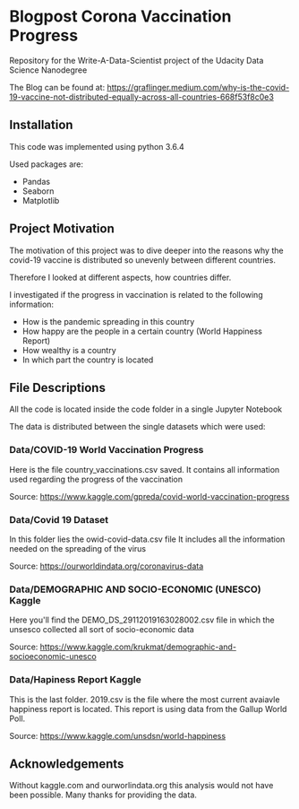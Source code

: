 # Blogpost Corona Vaccination Progress

Repository for the Write-A-Data-Scientist project of the Udacity Data Science Nanodegree 

The Blog can be found at: https://graflinger.medium.com/why-is-the-covid-19-vaccine-not-distributed-equally-across-all-countries-668f53f8c0e3

## Installation
This code was implemented using python 3.6.4

Used packages are:
- Pandas
- Seaborn
- Matplotlib

## Project Motivation 
The motivation of this project was to dive deeper into the reasons why the covid-19 vaccine is distributed so unevenly between different countries.

Therefore I looked at different aspects, how countries differ.

I investigated if the progress in vaccination is related to the following information:
- How is the pandemic spreading in this country 
- How happy are the people in a certain country (World Happiness Report)
- How wealthy is a country
- In which part the country is located

## File Descriptions
All the code is located inside the code folder in a single Jupyter Notebook

The data is distributed between the single datasets which were used:

### Data/COVID-19 World Vaccination Progress
Here is the file country_vaccinations.csv saved.
It contains all information used regarding the progress of the vaccination

Source: https://www.kaggle.com/gpreda/covid-world-vaccination-progress


### Data/Covid 19 Dataset
In this folder lies the owid-covid-data.csv file
It includes all the information needed on the spreading of the virus

Source: https://ourworldindata.org/coronavirus-data

### Data/DEMOGRAPHIC AND SOCIO-ECONOMIC (UNESCO) Kaggle
Here you'll find the DEMO_DS_29112019163028002.csv file in which the unsesco collected all sort of socio-economic data

Source: https://www.kaggle.com/krukmat/demographic-and-socioeconomic-unesco

### Data/Hapiness Report Kaggle
This is the last folder. 2019.csv is the file where the most current avaiavle happiness report is located.
This report is using data from the Gallup World Poll. 

Source: https://www.kaggle.com/unsdsn/world-happiness


## Acknowledgements
Without kaggle.com and ourworlindata.org this analysis would not have been possible. Many thanks for providing the data.
